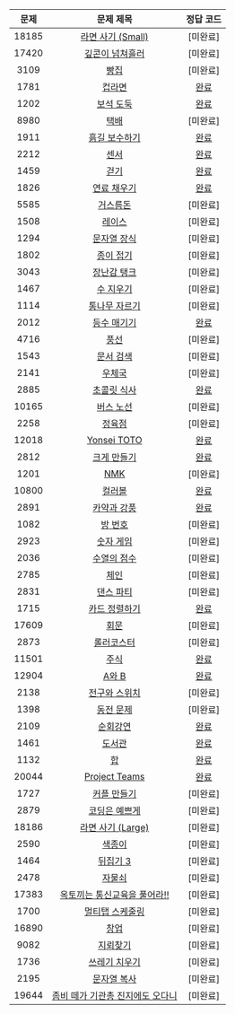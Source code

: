 | 문제 | 문제 제목 | 정답 코드 |
| :--: | :--: | :--: |
| 18185 | [라면 사기 (Small)](https://www.acmicpc.net/problem/18185) | [미완료] |
| 17420 | [깊콘이 넘쳐흘러](https://www.acmicpc.net/problem/17420) | [미완료] |
| 3109 | [빵집](https://www.acmicpc.net/problem/3109) | [미완료] |
| 1781 | [컵라면](https://www.acmicpc.net/problem/1781) | [완료](./solutions/1781.cpp) |
| 1202 | [보석 도둑](https://www.acmicpc.net/problem/1202) | [완료](./solutions/1202.cpp) |
| 8980 | [택배](https://www.acmicpc.net/problem/8980) | [미완료] |
| 1911 | [흙길 보수하기](https://www.acmicpc.net/problem/1911) | [완료](./solutions/1911.cpp) |
| 2212 | [센서](https://www.acmicpc.net/problem/2212) | [완료](./solutions/2212.cpp) |
| 1459 | [걷기](https://www.acmicpc.net/problem/1459) | [완료](./solutions/1459.cpp) |
| 1826 | [연료 채우기](https://www.acmicpc.net/problem/1826) | [완료](./solutions/1826.cpp) |
| 5585 | [거스름돈](https://www.acmicpc.net/problem/5585) | [미완료] |
| 1508 | [레이스](https://www.acmicpc.net/problem/1508) | [미완료] |
| 1294 | [문자열 장식](https://www.acmicpc.net/problem/1294) | [미완료] |
| 1802 | [종이 접기](https://www.acmicpc.net/problem/1802) | [미완료] |
| 3043 | [장난감 탱크](https://www.acmicpc.net/problem/3043) | [미완료] |
| 1467 | [수 지우기](https://www.acmicpc.net/problem/1467) | [미완료] |
| 1114 | [통나무 자르기](https://www.acmicpc.net/problem/1114) | [미완료] |
| 2012 | [등수 매기기](https://www.acmicpc.net/problem/2012) | [완료](./solutions/2012.cpp) |
| 4716 | [풍선](https://www.acmicpc.net/problem/4716) | [미완료] |
| 1543 | [문서 검색](https://www.acmicpc.net/problem/1543) | [미완료] |
| 2141 | [우체국](https://www.acmicpc.net/problem/2141) | [미완료] |
| 2885 | [초콜릿 식사](https://www.acmicpc.net/problem/2885) | [완료](./solutions/2885.cpp) |
| 10165 | [버스 노선](https://www.acmicpc.net/problem/10165) | [미완료] |
| 2258 | [정육점](https://www.acmicpc.net/problem/2258) | [미완료] |
| 12018 | [Yonsei TOTO](https://www.acmicpc.net/problem/12018) | [완료](./solutions/12018.cpp) |
| 2812 | [크게 만들기](https://www.acmicpc.net/problem/2812) | [완료](./solutions/2812.cpp) |
| 1201 | [NMK](https://www.acmicpc.net/problem/1201) | [미완료] |
| 10800 | [컬러볼](https://www.acmicpc.net/problem/10800) | [완료](./solutions/10800.cpp) |
| 2891 | [카약과 강풍](https://www.acmicpc.net/problem/2891) | [완료](./solutions/2891.cpp) |
| 1082 | [방 번호](https://www.acmicpc.net/problem/1082) | [미완료] |
| 2923 | [숫자 게임](https://www.acmicpc.net/problem/2923) | [미완료] |
| 2036 | [수열의 점수](https://www.acmicpc.net/problem/2036) | [미완료] |
| 2785 | [체인](https://www.acmicpc.net/problem/2785) | [미완료] |
| 2831 | [댄스 파티](https://www.acmicpc.net/problem/2831) | [미완료] |
| 1715 | [카드 정렬하기](https://www.acmicpc.net/problem/1715) | [완료](./solutions/1715.cpp) |
| 17609 | [회문](https://www.acmicpc.net/problem/17609) | [미완료] |
| 2873 | [롤러코스터](https://www.acmicpc.net/problem/2873) | [미완료] |
| 11501 | [주식](https://www.acmicpc.net/problem/11501) | [완료](./solutions/11501.cpp) |
| 12904 | [A와 B](https://www.acmicpc.net/problem/12904) | [완료](./solutions/12904.cpp) |
| 2138 | [전구와 스위치](https://www.acmicpc.net/problem/2138) | [미완료] |
| 1398 | [동전 문제](https://www.acmicpc.net/problem/1398) | [미완료] |
| 2109 | [순회강연](https://www.acmicpc.net/problem/2109) | [완료](./solutions/2109.cpp) |
| 1461 | [도서관](https://www.acmicpc.net/problem/1461) | [완료](./solutions/1461.cpp) |
| 1132 | [합](https://www.acmicpc.net/problem/1132) | [완료](./solutions/1132.cpp) |
| 20044 | [Project Teams](https://www.acmicpc.net/problem/20044) | [완료](./solutions/20444.cpp) |
| 1727 | [커플 만들기](https://www.acmicpc.net/problem/1727) | [미완료] |
| 2879 | [코딩은 예쁘게](https://www.acmicpc.net/problem/2879) | [미완료] |
| 18186 | [라면 사기 (Large)](https://www.acmicpc.net/problem/18186) | [미완료] |
| 2590 | [색종이](https://www.acmicpc.net/problem/2590) | [미완료] |
| 1464 | [뒤집기 3](https://www.acmicpc.net/problem/1464) | [미완료] |
| 2478 | [자물쇠](https://www.acmicpc.net/problem/2478) | [미완료] |
| 17383 | [옥토끼는 통신교육을 풀어라!!](https://www.acmicpc.net/problem/17383) | [미완료] |
| 1700 | [멀티탭 스케줄링](https://www.acmicpc.net/problem/1700) | [미완료] |
| 16890 | [창업](https://www.acmicpc.net/problem/16890) | [미완료] |
| 9082 | [지뢰찾기](https://www.acmicpc.net/problem/9082) | [미완료] |
| 1736 | [쓰레기 치우기](https://www.acmicpc.net/problem/1736) | [미완료] |
| 2195 | [문자열 복사](https://www.acmicpc.net/problem/2195) | [미완료] |
| 19644 | [좀비 떼가 기관총 진지에도 오다니](https://www.acmicpc.net/problem/19644) | [미완료] |
